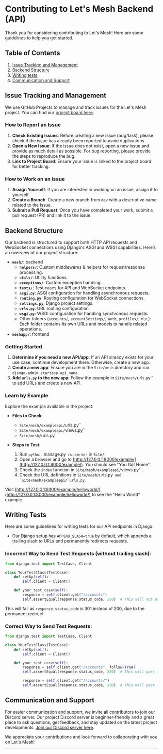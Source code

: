 # Contributing to Let's Mesh Backend (API)

Thank you for considering contributing to Let's Mesh! Here are some guidelines to help you get started.

## Table of Contents

1. [Issue Tracking and Management](#issue-tracking-and-management)
2. [Backend Structure](#backend-structure)
3. [Writing tests](#writing-tests)
4. [Communication and Support](#communication-and-support)

## Issue Tracking and Management

We use GitHub Projects to manage and track issues for the Let's Mesh project. You can find our [project board here](https://github.com/orgs/LetsMesh/projects/2).

### How to Report an Issue

1. **Check Existing Issues**: Before creating a new issue (bug/task), please check if the issue has already been reported to avoid duplications.
2. **Open a New Issue**: If the issue does not exist, open a new issue and provide as much detail as possible. For bug reporting, please provide the steps to reproduce the bug.
3. **Link to Project Board**: Ensure your issue is linked to the project board for better tracking.

### How to Work on an Issue

1. **Assign Yourself**: If you are interested in working on an issue, assign it to yourself.
2. **Create a Branch**: Create a new branch from `dev` with a descriptive name related to the issue.
3. **Submit a Pull Request**: Once you have completed your work, submit a pull request (PR) and link it to the issue.

## Backend Structure

Our backend is structured to support both HTTP API requests and WebSocket connections using Django's ASGI and WSGI capabilities. Here’s an overview of our project structure:

- **`mesh/`**: backend
  - **`helpers/`**: Custom middlewares & helpers for request/response processing.
  - **`utils/`**: Utility functions.
  - **`exceptions/`**: Custom exception handling.
  - **`tests/`**: Test cases for API and WebSocket endpoints.
  - **`asgi.py`**: ASGI configuration for handling asynchronous requests.
  - **`routing.py`**: Routing configuration for WebSocket connections.
  - **`settings.py`**: Django project settings.
  - **`urls.py`**: URL routing configuration.
  - **`wsgi.py`**: WSGI configuration for handling synchronous requests.
  - Other folders (`accounts/`, `accountSettings/`, `auth`, `profiles/`, etc.): Each folder contains its own URLs and models to handle related operations.
- **`meshapp/`**: frontend

### Getting Started

1. **Determine if you need a new API/app**: If an API already exists for your use case, continue development there. Otherwise, create a new app.
2. **Create a new app**: Ensure you are in the `Site/mesh` directory and run `django-admin startapp api_name`.
3. **Add `urls.py` to the new app**: Follow the example in `Site/mesh/`urls.py`` to add URLs and create a new API.

### Learn by Example

Explore the example available in the project:

- **Files to Check**:

  - `Site/mesh/exampleapi/`urls.py``
  - `Site/mesh/exampleapi/`views.py``
  - `Site/mesh/`urls.py``

- **Steps to Test**:
  1. Run `python `manage.py` runserver` in `Site/`.
  2. Open a browser and go to [http://127.0.0.1:8000/example/](http://127.0.0.1:8000/example/). You should see "You Got Home".
  3. Check the `index` function in `Site/mesh/exampleapi/`views.py``.
  4. Check the URL definitions in `Site/mesh/`urls.py`` and `Site/mesh/exampleapi/`urls.py``.

Visit [http://127.0.0.1:8000/example/helloworld/](http://127.0.0.1:8000/example/helloworld/) to see the "Hello World" example.

## Writing Tests

Here are some guidelines for writing tests for our API endpoints in Django:

- Our Django setup has `APPEND_SLASH=true` by default, which appends a trailing slash to URLs and permanently redirects requests.

### Incorrect Way to Send Test Requests (without trailing slash):

```python
from django.test import TestCase, Client

class YourTestClass(TestCase):
    def setUp(self):
        self.client = Client()

    def your_test_case(self):
        response = self.client.get("/accounts")
        self.assertEqual(response.status_code, 200)  # This will not pass ❌
```

This will fail as `response.status_code` is 301 instead of 200, due to the permanent redirect.

### Correct Way to Send Test Requests:

```python
from django.test import TestCase, Client

class YourTestClass(TestCase):
    def setUp(self):
        self.client = Client()

    def your_test_case(self):
        response = self.client.get("/accounts", follow=True)
        self.assertEqual(response.status_code, 200)  # This will pass ✅

        response = self.client.get("/accounts/")
        self.assertEqual(response.status_code, 200)  # This will pass ✅
```

## Communication and Support

For easier communication and support, we invite all contributors to join our Discord server. Our project Discord server is beginner-friendly and a great place to ask questions, get feedback, and stay updated on the latest project developments. [Join our Discord server here](https://discord.gg/eUDKr8u55u).

We appreciate your contributions and look forward to collaborating with you on Let's Mesh!

---

